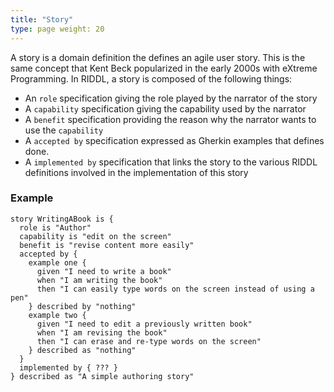 ```yaml
---
title: "Story"
type: page weight: 20
---
```


A story is a domain definition the defines an agile user story. This is the same concept that Kent
Beck popularized in the early 2000s with eXtreme Programming. In RIDDL, a story is composed of the
following things:

* An `role` specification giving the role played by the narrator of the story
* A `capability` specification giving the capability used by the narrator
* A `benefit` specification providing the reason why the narrator wants to use the `capability`
* A `accepted by` specification expressed as Gherkin examples that defines done.
* A `implemented by` specification that links the story to the various RIDDL definitions involved in
  the implementation of this story

### Example

```riddl
story WritingABook is {
  role is "Author"
  capability is "edit on the screen"
  benefit is "revise content more easily"
  accepted by {
    example one {
      given "I need to write a book"
      when "I am writing the book"
      then "I can easily type words on the screen instead of using a pen"
    } described by "nothing"
    example two {
      given "I need to edit a previously written book"
      when "I am revising the book"
      then "I can erase and re-type words on the screen"
    } described as "nothing"
  }
  implemented by { ??? }
} described as "A simple authoring story"
```
